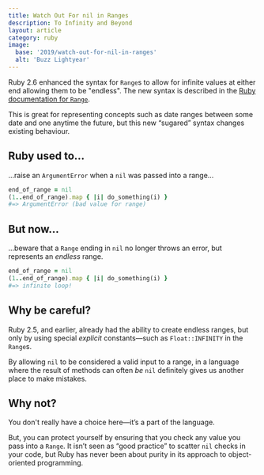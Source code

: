 ```yaml
---
title: Watch Out For nil in Ranges
description: To Infinity and Beyond
layout: article
category: ruby
image:
  base: '2019/watch-out-for-nil-in-ranges'
  alt: 'Buzz Lightyear'
---
```


Ruby 2.6 enhanced the syntax for `Range`s to allow for infinite values at either end allowing them to be "endless". The new syntax is described in the [Ruby documentation for `Range`](http://ruby-doc.org/core-2.6.3/Range.html#class-Range-label-Endless+Ranges).

This is great for representing concepts such as date ranges between some date and one anytime the future, but this new “sugared” syntax changes existing behaviour.


## Ruby used to…

…raise an `ArgumentError` when a `nil` was passed into a range…

```ruby
end_of_range = nil
(1..end_of_range).map { |i| do_something(i) }
#=> ArgumentError (bad value for range)
```


## But now…

…beware that a `Range` ending in `nil` no longer throws an error, but represents an _endless_ range.

```ruby
end_of_range = nil
(1..end_of_range).map { |i| do_something(i) }
#=> infinite loop!
```


## Why be careful?

Ruby 2.5, and earlier, already had the ability to create endless ranges, but only by using special _explicit_ constants—such as `Float::INFINITY` in the `Range`s.

By allowing `nil` to be considered a valid input to a range, in a language where the result of methods can often _be_ `nil` definitely gives us another place to make mistakes.


## Why not?

You don't really have a choice here—it’s a part of the language.

But, you can protect yourself by ensuring that you check any value you pass into a `Range`. It isn’t seen as “good practice” to scatter `nil` checks in your code, but Ruby has never been about purity in its approach to object-oriented programming.
